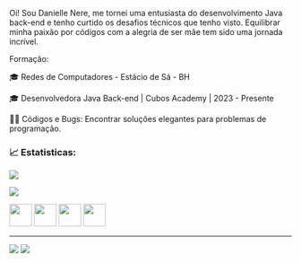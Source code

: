 Oi! Sou Danielle Nere, me tornei uma entusiasta do desenvolvimento Java back-end e tenho curtido os desafios técnicos que tenho visto.
Equilibrar minha paixão por códigos com a alegria de ser mãe tem sido uma jornada incrível.

Formação:

🎓 Redes de Computadores - Estácio de Sá - BH

🎓 Desenvolvedora Java Back-end | Cubos Academy | 2023 - Presente



👩‍💻 Códigos e Bugs: Encontrar soluções elegantes para problemas de programação.

### 📈 Estatisticas:


[![](https://github-readme-stats.vercel.app/api?username=DaniNere&show_icons=true&include_all_commits=true&count_private=true&theme=rose_pine)](https://github.com/DaniNere)

[![](https://github-readme-stats.vercel.app/api/top-langs/?username=DaniNere&layout=compact&langs_count=8&theme=rose_pine)](https://github.com/DaniNere)

      
<img src="https://cdn.jsdelivr.net/gh/devicons/devicon/icons/javascript/javascript-plain.svg"  width ="40" heigth = "40" />  <img src="https://cdn.jsdelivr.net/gh/devicons/devicon/icons/nodejs/nodejs-plain-wordmark.svg" width ="40" heigth = "40"/> <img src="https://cdn.jsdelivr.net/gh/devicons/devicon/icons/mysql/mysql-plain-wordmark.svg" width ="40" heigth = "40"/> <img src="https://cdn.jsdelivr.net/gh/devicons/devicon/icons/git/git-original-wordmark.svg" width ="40" heigth = "40" />

_________________________________________________________________________________________________________________________________________________________________________________________

<div>
<a href = "mailto:danisilvanere@gmail.com"><img src="https://img.shields.io/badge/Gmail-D14836?style=for-the-badge&logo=gmail&logoColor=white" target="_blank"></a>
<a href="https://www.linkedin.com/in/danielle-nere/" target="_blank"><img src="https://img.shields.io/badge/-LinkedIn-%230077B5?style=for-the-badge&logo=linkedin&logoColor=white" target="_blank"></a>
</div>



                    
          
          
          






